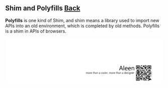 ## Shim and Polyfills [Back](./../JavaScript.md)

**Polyfills** is one kind of Shim, and shim means a library used to import new APIs into an old environment, which is completed by old methods. Polyfills is a shim in APIs of browsers.

<a href="http://aleen42.github.io/" target="_blank" ><img src="./../../../pic/tail.gif"></a>